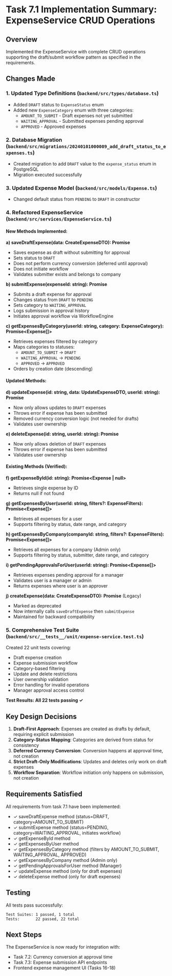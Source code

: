 # Task 7.1 Implementation Summary: ExpenseService CRUD Operations

## Overview
Implemented the ExpenseService with complete CRUD operations supporting the draft/submit workflow pattern as specified in the requirements.

## Changes Made

### 1. Updated Type Definitions (`backend/src/types/database.ts`)
- Added `DRAFT` status to `ExpenseStatus` enum
- Added new `ExpenseCategory` enum with three categories:
  - `AMOUNT_TO_SUBMIT` - Draft expenses not yet submitted
  - `WAITING_APPROVAL` - Submitted expenses pending approval
  - `APPROVED` - Approved expenses

### 2. Database Migration (`backend/src/migrations/20240101000009_add_draft_status_to_expenses.ts`)
- Created migration to add `DRAFT` value to the `expense_status` enum in PostgreSQL
- Migration executed successfully

### 3. Updated Expense Model (`backend/src/models/Expense.ts`)
- Changed default status from `PENDING` to `DRAFT` in constructor

### 4. Refactored ExpenseService (`backend/src/services/ExpenseService.ts`)

#### New Methods Implemented:

**a) saveDraftExpense(data: CreateExpenseDTO): Promise<Expense>**
- Saves expense as draft without submitting for approval
- Sets status to `DRAFT`
- Does not perform currency conversion (deferred until approval)
- Does not initiate workflow
- Validates submitter exists and belongs to company

**b) submitExpense(expenseId: string): Promise<Expense>**
- Submits a draft expense for approval
- Changes status from `DRAFT` to `PENDING`
- Sets category to `WAITING_APPROVAL`
- Logs submission in approval history
- Initiates approval workflow via WorkflowEngine

**c) getExpensesByCategory(userId: string, category: ExpenseCategory): Promise<Expense[]>**
- Retrieves expenses filtered by category
- Maps categories to statuses:
  - `AMOUNT_TO_SUBMIT` → `DRAFT`
  - `WAITING_APPROVAL` → `PENDING`
  - `APPROVED` → `APPROVED`
- Orders by creation date (descending)

#### Updated Methods:

**d) updateExpense(id: string, data: UpdateExpenseDTO, userId: string): Promise<Expense>**
- Now only allows updates to `DRAFT` expenses
- Throws error if expense has been submitted
- Removed currency conversion logic (not needed for drafts)
- Validates user ownership

**e) deleteExpense(id: string, userId: string): Promise<boolean>**
- Now only allows deletion of `DRAFT` expenses
- Throws error if expense has been submitted
- Validates user ownership

#### Existing Methods (Verified):

**f) getExpenseById(id: string): Promise<Expense | null>**
- Retrieves single expense by ID
- Returns null if not found

**g) getExpensesByUser(userId: string, filters?: ExpenseFilters): Promise<Expense[]>**
- Retrieves all expenses for a user
- Supports filtering by status, date range, and category

**h) getExpensesByCompany(companyId: string, filters?: ExpenseFilters): Promise<Expense[]>**
- Retrieves all expenses for a company (Admin only)
- Supports filtering by status, submitter, date range, and category

**i) getPendingApprovalsForUser(userId: string): Promise<Expense[]>**
- Retrieves expenses pending approval for a manager
- Validates user is a manager or admin
- Returns expenses where user is an approver

**j) createExpense(data: CreateExpenseDTO): Promise<Expense>** (Legacy)
- Marked as deprecated
- Now internally calls `saveDraftExpense` then `submitExpense`
- Maintained for backward compatibility

### 5. Comprehensive Test Suite (`backend/src/__tests__/unit/expense-service.test.ts`)

Created 22 unit tests covering:
- Draft expense creation
- Expense submission workflow
- Category-based filtering
- Update and delete restrictions
- User ownership validation
- Error handling for invalid operations
- Manager approval access control

**Test Results: All 22 tests passing ✓**

## Key Design Decisions

1. **Draft-First Approach**: Expenses are created as drafts by default, requiring explicit submission
2. **Category-Status Mapping**: Categories are derived from status for consistency
3. **Deferred Currency Conversion**: Conversion happens at approval time, not creation
4. **Strict Draft-Only Modifications**: Updates and deletes only work on draft expenses
5. **Workflow Separation**: Workflow initiation only happens on submission, not creation

## Requirements Satisfied

All requirements from task 7.1 have been implemented:
- ✓ saveDraftExpense method (status=DRAFT, category=AMOUNT_TO_SUBMIT)
- ✓ submitExpense method (status=PENDING, category=WAITING_APPROVAL, initiates workflow)
- ✓ getExpenseById method
- ✓ getExpensesByUser method
- ✓ getExpensesByCategory method (filters by AMOUNT_TO_SUBMIT, WAITING_APPROVAL, APPROVED)
- ✓ getExpensesByCompany method (Admin only)
- ✓ getPendingApprovalsForUser method (Manager)
- ✓ updateExpense method (only for draft expenses)
- ✓ deleteExpense method (only for draft expenses)

## Testing

All tests pass successfully:
```
Test Suites: 1 passed, 1 total
Tests:       22 passed, 22 total
```

## Next Steps

The ExpenseService is now ready for integration with:
- Task 7.2: Currency conversion at approval time
- Task 7.3: Expense submission API endpoints
- Frontend expense management UI (Tasks 16-18)
